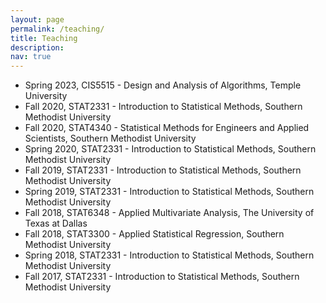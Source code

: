 ```yaml
---
layout: page
permalink: /teaching/
title: Teaching
description: 
nav: true
---
```


- Spring 2023, CIS5515 - Design and Analysis of Algorithms, Temple University
- Fall 2020, STAT2331 - Introduction to Statistical Methods, Southern Methodist University
- Fall 2020, STAT4340 - Statistical Methods for Engineers and Applied Scientists, Southern Methodist University
- Spring 2020, STAT2331 - Introduction to Statistical Methods, Southern Methodist University
- Fall 2019, STAT2331 - Introduction to Statistical Methods, Southern Methodist University
- Spring 2019, STAT2331 - Introduction to Statistical Methods, Southern Methodist University
- Fall 2018, STAT6348 - Applied Multivariate Analysis, The University of Texas at Dallas
- Fall 2018, STAT3300 - Applied Statistical Regression, Southern Methodist University
- Spring 2018, STAT2331 - Introduction to Statistical Methods, Southern Methodist University
- Fall 2017, STAT2331 - Introduction to Statistical Methods, Southern Methodist University




